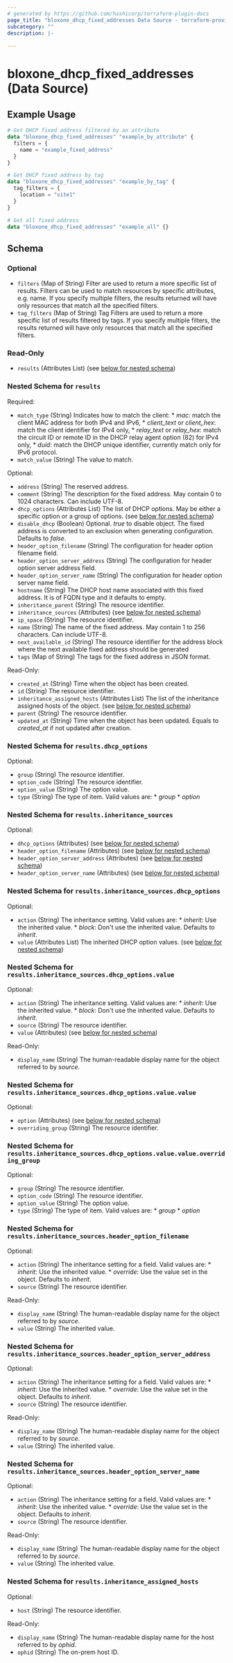 ```yaml
---
# generated by https://github.com/hashicorp/terraform-plugin-docs
page_title: "bloxone_dhcp_fixed_addresses Data Source - terraform-provider-bloxone"
subcategory: ""
description: |-
  
---
```


# bloxone_dhcp_fixed_addresses (Data Source)



## Example Usage

```terraform
# Get DHCP fixed address filtered by an attribute
data "bloxone_dhcp_fixed_addresses" "example_by_attribute" {
  filters = {
    name = "example_fixed_address"
  }
}

# Get DHCP fixed address by tag
data "bloxone_dhcp_fixed_addresses" "example_by_tag" {
  tag_filters = {
    location = "site1"
  }
}

# Get all fixed address
data "bloxone_dhcp_fixed_addresses" "example_all" {}
```

<!-- schema generated by tfplugindocs -->
## Schema

### Optional

- `filters` (Map of String) Filter are used to return a more specific list of results. Filters can be used to match resources by specific attributes, e.g. name. If you specify multiple filters, the results returned will have only resources that match all the specified filters.
- `tag_filters` (Map of String) Tag Filters are used to return a more specific list of results filtered by tags. If you specify multiple filters, the results returned will have only resources that match all the specified filters.

### Read-Only

- `results` (Attributes List) (see [below for nested schema](#nestedatt--results))

<a id="nestedatt--results"></a>
### Nested Schema for `results`

Required:

- `match_type` (String) Indicates how to match the client:  * _mac_: match the client MAC address for both IPv4 and IPv6,  * _client_text_ or _client_hex_: match the client identifier for IPv4 only,  * _relay_text_ or _relay_hex_: match the circuit ID or remote ID in the DHCP relay agent option (82) for IPv4 only,  * _duid_: match the DHCP unique identifier, currently match only for IPv6 protocol.
- `match_value` (String) The value to match.

Optional:

- `address` (String) The reserved address.
- `comment` (String) The description for the fixed address. May contain 0 to 1024 characters. Can include UTF-8.
- `dhcp_options` (Attributes List) The list of DHCP options. May be either a specific option or a group of options. (see [below for nested schema](#nestedatt--results--dhcp_options))
- `disable_dhcp` (Boolean) Optional. _true_ to disable object. The fixed address is converted to an exclusion when generating configuration.  Defaults to _false_.
- `header_option_filename` (String) The configuration for header option filename field.
- `header_option_server_address` (String) The configuration for header option server address field.
- `header_option_server_name` (String) The configuration for header option server name field.
- `hostname` (String) The DHCP host name associated with this fixed address. It is of FQDN type and it defaults to empty.
- `inheritance_parent` (String) The resource identifier.
- `inheritance_sources` (Attributes) (see [below for nested schema](#nestedatt--results--inheritance_sources))
- `ip_space` (String) The resource identifier.
- `name` (String) The name of the fixed address. May contain 1 to 256 characters. Can include UTF-8.
- `next_available_id` (String) The resource identifier for the address block where the next available fixed address should be generated
- `tags` (Map of String) The tags for the fixed address in JSON format.

Read-Only:

- `created_at` (String) Time when the object has been created.
- `id` (String) The resource identifier.
- `inheritance_assigned_hosts` (Attributes List) The list of the inheritance assigned hosts of the object. (see [below for nested schema](#nestedatt--results--inheritance_assigned_hosts))
- `parent` (String) The resource identifier.
- `updated_at` (String) Time when the object has been updated. Equals to _created_at_ if not updated after creation.

<a id="nestedatt--results--dhcp_options"></a>
### Nested Schema for `results.dhcp_options`

Optional:

- `group` (String) The resource identifier.
- `option_code` (String) The resource identifier.
- `option_value` (String) The option value.
- `type` (String) The type of item.  Valid values are: * _group_ * _option_


<a id="nestedatt--results--inheritance_sources"></a>
### Nested Schema for `results.inheritance_sources`

Optional:

- `dhcp_options` (Attributes) (see [below for nested schema](#nestedatt--results--inheritance_sources--dhcp_options))
- `header_option_filename` (Attributes) (see [below for nested schema](#nestedatt--results--inheritance_sources--header_option_filename))
- `header_option_server_address` (Attributes) (see [below for nested schema](#nestedatt--results--inheritance_sources--header_option_server_address))
- `header_option_server_name` (Attributes) (see [below for nested schema](#nestedatt--results--inheritance_sources--header_option_server_name))

<a id="nestedatt--results--inheritance_sources--dhcp_options"></a>
### Nested Schema for `results.inheritance_sources.dhcp_options`

Optional:

- `action` (String) The inheritance setting.  Valid values are: * _inherit_: Use the inherited value. * _block_: Don't use the inherited value.  Defaults to _inherit_.
- `value` (Attributes List) The inherited DHCP option values. (see [below for nested schema](#nestedatt--results--inheritance_sources--dhcp_options--value))

<a id="nestedatt--results--inheritance_sources--dhcp_options--value"></a>
### Nested Schema for `results.inheritance_sources.dhcp_options.value`

Optional:

- `action` (String) The inheritance setting.  Valid values are: * _inherit_: Use the inherited value. * _block_: Don't use the inherited value.  Defaults to _inherit_.
- `source` (String) The resource identifier.
- `value` (Attributes) (see [below for nested schema](#nestedatt--results--inheritance_sources--dhcp_options--value--value))

Read-Only:

- `display_name` (String) The human-readable display name for the object referred to by _source_.

<a id="nestedatt--results--inheritance_sources--dhcp_options--value--value"></a>
### Nested Schema for `results.inheritance_sources.dhcp_options.value.value`

Optional:

- `option` (Attributes) (see [below for nested schema](#nestedatt--results--inheritance_sources--dhcp_options--value--value--option))
- `overriding_group` (String) The resource identifier.

<a id="nestedatt--results--inheritance_sources--dhcp_options--value--value--option"></a>
### Nested Schema for `results.inheritance_sources.dhcp_options.value.value.overriding_group`

Optional:

- `group` (String) The resource identifier.
- `option_code` (String) The resource identifier.
- `option_value` (String) The option value.
- `type` (String) The type of item.  Valid values are: * _group_ * _option_





<a id="nestedatt--results--inheritance_sources--header_option_filename"></a>
### Nested Schema for `results.inheritance_sources.header_option_filename`

Optional:

- `action` (String) The inheritance setting for a field.  Valid values are: * _inherit_: Use the inherited value. * _override_: Use the value set in the object.  Defaults to _inherit_.
- `source` (String) The resource identifier.

Read-Only:

- `display_name` (String) The human-readable display name for the object referred to by _source_.
- `value` (String) The inherited value.


<a id="nestedatt--results--inheritance_sources--header_option_server_address"></a>
### Nested Schema for `results.inheritance_sources.header_option_server_address`

Optional:

- `action` (String) The inheritance setting for a field.  Valid values are: * _inherit_: Use the inherited value. * _override_: Use the value set in the object.  Defaults to _inherit_.
- `source` (String) The resource identifier.

Read-Only:

- `display_name` (String) The human-readable display name for the object referred to by _source_.
- `value` (String) The inherited value.


<a id="nestedatt--results--inheritance_sources--header_option_server_name"></a>
### Nested Schema for `results.inheritance_sources.header_option_server_name`

Optional:

- `action` (String) The inheritance setting for a field.  Valid values are: * _inherit_: Use the inherited value. * _override_: Use the value set in the object.  Defaults to _inherit_.
- `source` (String) The resource identifier.

Read-Only:

- `display_name` (String) The human-readable display name for the object referred to by _source_.
- `value` (String) The inherited value.



<a id="nestedatt--results--inheritance_assigned_hosts"></a>
### Nested Schema for `results.inheritance_assigned_hosts`

Optional:

- `host` (String) The resource identifier.

Read-Only:

- `display_name` (String) The human-readable display name for the host referred to by _ophid_.
- `ophid` (String) The on-prem host ID.
